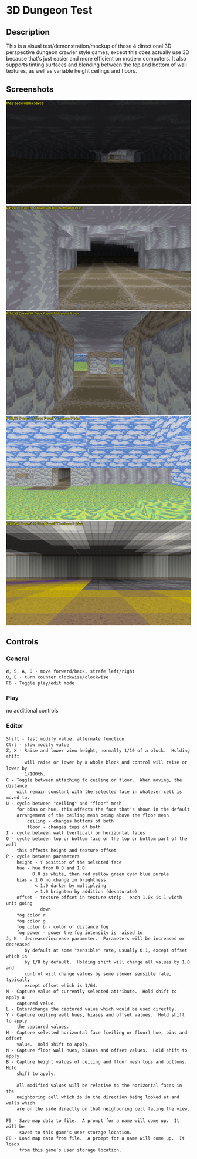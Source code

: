 3D Dungeon Test
===============

Description
-----------
This is a visual test/demonstration/mockup of those 4 directional 3D
perspective dungeon crawler style games, except this does actually use 3D
because that's just easier and more efficient on modern computers.  It also
supports tinting surfaces and blending between the top and bottom of wall
textures, as well as variable height ceilings and floors.

Screenshots
-----------
![Screenshot 1](readme-assets/screen1.png)
![Screenshot 2](readme-assets/screen2.png)
![Screenshot 3](readme-assets/screen3.png)
![Screenshot 4](readme-assets/screen4.png)
![Screenshot 5](readme-assets/screen5.png)

Controls
--------
### General
```
W, S, A, D - move forward/back, strafe left/right
Q, E - turn counter clockwise/clockwise
F6 - Toggle play/edit mode
```

### Play
no additional controls

### Editor
```
Shift - fast modify value, alternate function
Ctrl - slow modify value
Z, X - Raise and lower view height, normally 1/10 of a block.  Holding shift
       will raise or lower by a whole block and control will raise or lower by
       1/100th.
C - Toggle between attaching to ceiling or floor.  When moving, the distance
    will remain constant with the selected face in whatever cell is moved to.
U - cycle between "ceiling" and "floor" mesh
    for bias or hue, this affects the face that's shown in the default
    arrangement of the ceiling mesh being above the floor mesh
        ceiling - changes bottoms of both
        floor - changes tops of both
I - cycle between wall (vertical) or horizontal faces
O - cycle between top or bottom face or the top or bottom part of the wall
    this affects height and texture offset
P - cycle between parameters
    height - Y position of the selected face
    hue - hue from 0.0 and 1.0
          0.0 is white, then red yellow green cyan blue purple
    bias - 1.0 no change in brightness
           < 1.0 darken by multiplying
           > 1.0 brighten by addition (desaturate)
    offset - texture offset in texture strip.  each 1.0x is 1 width unit going
             down
    fog color r
    fog color g
    fog color b - color of distance fog
    fog power - power the fog intensity is raised to
J, K - decrease/increase parameter.  Parameters will be increased or decreased
       by default at some "sensible" rate, usually 0.1, except offset which is
       by 1/8 by default.  Holding shift will change all values by 1.0 and
       control will change values by some slower sensible rate, typically
       except offset which is 1/64.
M - Capture value of currently selected attribute.  Hold shift to apply a
    captured value.
L - Enter/change the captured value which would be used directly.
Y - Capture ceiling wall hues, biases and offset values.  Hold shift to apply
    the captured values.
H - Capture selected horizontal face (ceiling or floor) hue, bias and offset
    value.  Hold shift to apply.
N - Capture floor wall hues, biases and offset values.  Hold shift to apply.
B - Capture height values of ceiling and floor mesh tops and bottoms.  Hold
    shift to apply.

    All modified values will be relative to the horizontal faces in the
    neighboring cell which is in the direction being looked at and walls which
    are on the side directly on that neighboring cell facing the view.

F5 - Save map data to file.  A prompt for a name will come up.  It will be
     saved to this game's user storage location.
F8 - Load map data from file.  A prompt for a name will come up.  It loads
     from this game's user storage location.
```
